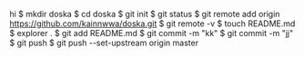 hi
$ mkdir doska
$ cd doska
$ git init
$ git status
$ git remote add origin https://github.com/kainnwwa/doska.git
$ git remote -v
$ touch README.md
$ explorer .
$ git add README.md
$ git commit -m "kk"
$ git commit -m "jj"
$ git push
$  git push --set-upstream origin master
